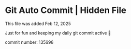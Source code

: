 # Git Auto Commit | Hidden File

This file was added Feb 12, 2025

Just for fun and keeping my daily git commit active 🤪

commit number: 135698
